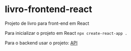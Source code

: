 # livro-frontend-react
Projeto de livro para front-end em React

Para inicializar o projeto em React
`npx create-react-app .`

Para o backend usar o projeto:
[API](https://github.com/thyagopacher/livro-backend-react)
